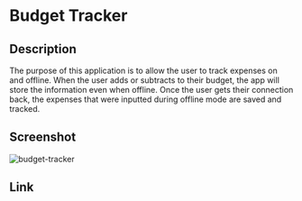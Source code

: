 # Budget Tracker

## Description
The purpose of this application is to allow the user to track expenses on and offline. When the user adds or subtracts to their budget, the app will store the information even when offline. Once the user gets their connection back, the expenses that were inputted during offline mode are saved and tracked.

## Screenshot
![budget-tracker]()
## Link
